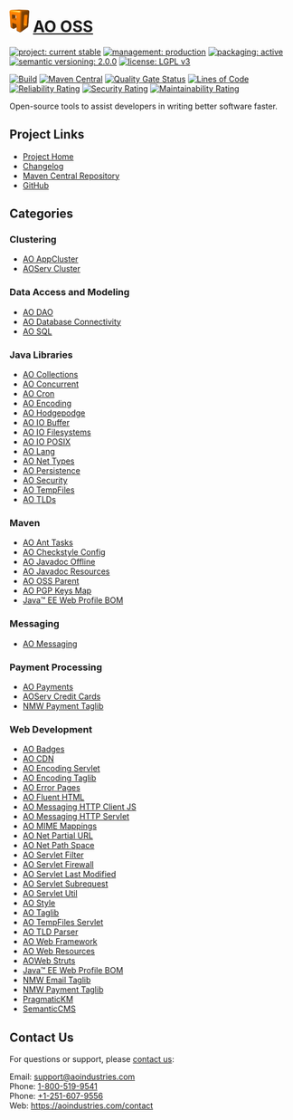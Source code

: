 # [<img src="ao-logo.png" alt="AO Logo" width="35" height="40">](https://github.com/ao-apps) [AO OSS](https://github.com/ao-apps/ao-oss)

[![project: current stable](https://oss.aoapps.com/ao-badges/project-current-stable.svg)](https://aoindustries.com/life-cycle#project-current-stable)
[![management: production](https://oss.aoapps.com/ao-badges/management-production.svg)](https://aoindustries.com/life-cycle#management-production)
[![packaging: active](https://oss.aoapps.com/ao-badges/packaging-active.svg)](https://aoindustries.com/life-cycle#packaging-active)  
[![semantic versioning: 2.0.0](https://oss.aoapps.com/ao-badges/semver-2.0.0.svg)](http://semver.org/spec/v2.0.0.html)
[![license: LGPL v3](https://oss.aoapps.com/ao-badges/license-lgpl-3.0.svg)](https://www.gnu.org/licenses/lgpl-3.0)

[![Build](https://github.com/ao-apps/ao-oss/workflows/Build/badge.svg?branch=master)](https://github.com/ao-apps/ao-oss/actions?query=workflow%3ABuild)
[![Maven Central](https://maven-badges.herokuapp.com/maven-central/com.aoapps/ao-oss/badge.svg)](https://maven-badges.herokuapp.com/maven-central/com.aoapps/ao-oss)
[![Quality Gate Status](https://sonarcloud.io/api/project_badges/measure?branch=master&project=com.aoapps%3Aao-oss&metric=alert_status)](https://sonarcloud.io/dashboard?branch=master&id=com.aoapps%3Aao-oss)
[![Lines of Code](https://sonarcloud.io/api/project_badges/measure?branch=master&project=com.aoapps%3Aao-oss&metric=ncloc)](https://sonarcloud.io/component_measures?branch=master&id=com.aoapps%3Aao-oss&metric=ncloc)  
[![Reliability Rating](https://sonarcloud.io/api/project_badges/measure?branch=master&project=com.aoapps%3Aao-oss&metric=reliability_rating)](https://sonarcloud.io/component_measures?branch=master&id=com.aoapps%3Aao-oss&metric=Reliability)
[![Security Rating](https://sonarcloud.io/api/project_badges/measure?branch=master&project=com.aoapps%3Aao-oss&metric=security_rating)](https://sonarcloud.io/component_measures?branch=master&id=com.aoapps%3Aao-oss&metric=Security)
[![Maintainability Rating](https://sonarcloud.io/api/project_badges/measure?branch=master&project=com.aoapps%3Aao-oss&metric=sqale_rating)](https://sonarcloud.io/component_measures?branch=master&id=com.aoapps%3Aao-oss&metric=Maintainability)

Open-source tools to assist developers in writing better software faster.

## Project Links
* [Project Home](https://oss.aoapps.com/)
* [Changelog](https://oss.aoapps.com/changelog)
* [Maven Central Repository](https://central.sonatype.com/artifact/com.aoapps/ao-oss)
* [GitHub](https://github.com/ao-apps/ao-oss)

## Categories
### Clustering
* [AO AppCluster](https://github.com/ao-apps/ao-appcluster)
* [AOServ Cluster](https://github.com/ao-apps/aoserv-cluster)
### Data Access and Modeling
* [AO DAO](https://github.com/ao-apps/ao-dao)
* [AO Database Connectivity](https://github.com/ao-apps/ao-dbc)
* [AO SQL](https://github.com/ao-apps/ao-sql)
### Java Libraries
* [AO Collections](https://github.com/ao-apps/ao-collections)
* [AO Concurrent](https://github.com/ao-apps/ao-concurrent)
* [AO Cron](https://github.com/ao-apps/ao-cron)
* [AO Encoding](https://github.com/ao-apps/ao-encoding)
* [AO Hodgepodge](https://github.com/ao-apps/ao-hodgepodge)
* [AO IO Buffer](https://github.com/ao-apps/ao-io-buffer)
* [AO IO Filesystems](https://github.com/ao-apps/ao-io-filesystems)
* [AO IO POSIX](https://github.com/ao-apps/ao-io-posix)
* [AO Lang](https://github.com/ao-apps/ao-lang)
* [AO Net Types](https://github.com/ao-apps/ao-net-types)
* [AO Persistence](https://github.com/ao-apps/ao-persistence)
* [AO Security](https://github.com/ao-apps/ao-security)
* [AO TempFiles](https://github.com/ao-apps/ao-tempfiles)
* [AO TLDs](https://github.com/ao-apps/ao-tlds)
### Maven
* [AO Ant Tasks](https://github.com/ao-apps/ao-ant-tasks)
* [AO Checkstyle Config](https://github.com/ao-apps/ao-checkstyle-config)
* [AO Javadoc Offline](https://github.com/ao-apps/ao-javadoc-offline)
* [AO Javadoc Resources](https://github.com/ao-apps/ao-javadoc-resources)
* [AO OSS Parent](https://github.com/ao-apps/ao-oss-parent)
* [AO PGP Keys Map](https://github.com/ao-apps/pgp-keys-map)
* [Java™ EE Web Profile BOM](https://github.com/ao-apps/javaee-web-api-bom)
### Messaging
* [AO Messaging](https://github.com/ao-apps/ao-messaging)
### Payment Processing
* [AO Payments](https://github.com/ao-apps/ao-payments)
* [AOServ Credit Cards](https://github.com/ao-apps/aoserv-credit-cards)
* [NMW Payment Taglib](https://github.com/newmediaworks/nmw-payment-taglib)
### Web Development
* [AO Badges](https://github.com/ao-apps/ao-badges)
* [AO CDN](https://github.com/ao-apps/ao-cdn)
* [AO Encoding Servlet](https://github.com/ao-apps/ao-encoding-servlet)
* [AO Encoding Taglib](https://github.com/ao-apps/ao-encoding-taglib)
* [AO Error Pages](https://github.com/ao-apps/ao-error-pages)
* [AO Fluent HTML](https://github.com/ao-apps/ao-fluent-html)
* [AO Messaging HTTP Client JS](https://github.com/ao-apps/ao-messaging-http-client-js)
* [AO Messaging HTTP Servlet](https://github.com/ao-apps/ao-messaging-http-servlet)
* [AO MIME Mappings](https://github.com/ao-apps/ao-mime-mappings)
* [AO Net Partial URL](https://github.com/ao-apps/ao-net-partial-url)
* [AO Net Path Space](https://github.com/ao-apps/ao-net-path-space)
* [AO Servlet Filter](https://github.com/ao-apps/ao-servlet-filter)
* [AO Servlet Firewall](https://github.com/ao-apps/ao-servlet-firewall)
* [AO Servlet Last Modified](https://github.com/ao-apps/ao-servlet-last-modified)
* [AO Servlet Subrequest](https://github.com/ao-apps/ao-servlet-subrequest)
* [AO Servlet Util](https://github.com/ao-apps/ao-servlet-util)
* [AO Style](https://github.com/ao-apps/ao-style)
* [AO Taglib](https://github.com/ao-apps/ao-taglib)
* [AO TempFiles Servlet](https://github.com/ao-apps/ao-tempfiles-servlet)
* [AO TLD Parser](https://github.com/ao-apps/ao-tld-parser)
* [AO Web Framework](https://github.com/ao-apps/ao-web-framework)
* [AO Web Resources](https://github.com/ao-apps/ao-web-resources)
* [AOWeb Struts](https://github.com/ao-apps/aoweb-struts)
* [Java™ EE Web Profile BOM](https://github.com/ao-apps/javaee-web-api-bom)
* [NMW Email Taglib](https://github.com/newmediaworks/nmw-email-taglib)
* [NMW Payment Taglib](https://github.com/newmediaworks/nmw-payment-taglib)
* [PragmaticKM](https://github.com/ao-apps/pragmatickm)
* [SemanticCMS](https://github.com/ao-apps/semanticcms)

## Contact Us
For questions or support, please [contact us](https://aoindustries.com/contact):

Email: [support@aoindustries.com](mailto:support@aoindustries.com)  
Phone: [1-800-519-9541](tel:1-800-519-9541)  
Phone: [+1-251-607-9556](tel:+1-251-607-9556)  
Web: https://aoindustries.com/contact
